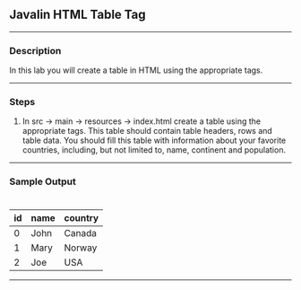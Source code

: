 ## Javalin HTML Table Tag
---
### Description
In this lab you will create a table in HTML using the appropriate tags.

---
### Steps

1. In src -> main -> resources -> index.html create a table using the appropriate tags. This table should contain table headers, rows and table data. You should fill this table with information about your favorite countries, including, but not limited to, name, continent and population.

---

### Sample Output

<h1> </h1>
<table>
  <thead>
    <tr>
      <th> id </th>
      <th> name </th>
      <th> country </th>
    </tr>
  </thead>
  <tr>
    <td> 0 </td>
    <td> John </td>
    <td> Canada </td>
  </tr>
  <tr>
    <td> 1 </td>
    <td> Mary </td>
    <td> Norway </td>
  </tr>
  <tr>
    <td> 2 </td>
    <td> Joe </td>
    <td> USA </td>
  </tr>
 </table>

 ---